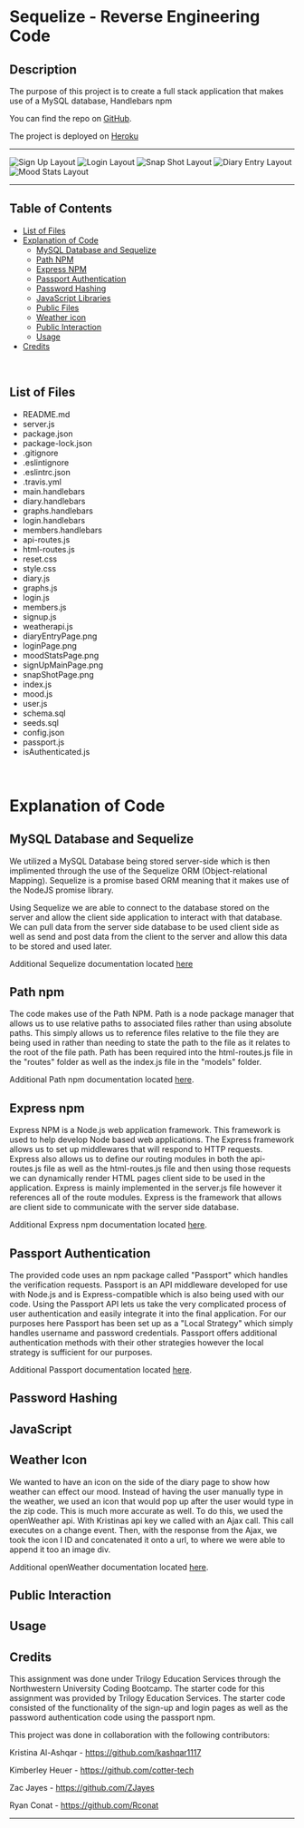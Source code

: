 # Sequelize - Reverse Engineering Code

## Description 

The purpose of this project is to create a full stack application that makes use of a MySQL database, Handlebars npm

You can find the repo on [GitHub](https://github.com/Rconat/Mood-Tracker-App-Project-2).

The project is deployed on [Heroku](https://calm-castle-04071.herokuapp.com/)

---

![Sign Up Layout](public/images/signUpMainPage.png)
![Login Layout](public/images/loginPage.png)
![Snap Shot Layout](public/images/snapShotPage.png)
![Diary Entry Layout](public/images/diaryEntryPage.png)
![Mood Stats Layout](public/images/moodStatsPage.png)

---

## Table of Contents

* [List of Files](#List-of-Files)
* [Explanation of Code](#Explanation-of-Code)
    * [MySQL Database and Sequelize](#MySQL-Database-and-Sequelize)
    * [Path NPM](#Path-NPM)
    * [Express NPM](#Express-NPM)
    * [Passport Authentication](#Passport-Authentication)
    * [Password Hashing](#Password-Hashing)
    * [JavaScript Libraries](#JavaScript-Libraries)
    * [Public Files](#Public-Files)
    * [Weather icon](#Weather-Icon)
    * [Public Interaction](#Public-Interation)
    * [Usage](#usage)
* [Credits](#credits)

<br>

## List of Files

<ul>
    <li>README.md</li>
    <li>server.js</li>
    <li>package.json</li>
    <li>package-lock.json</li>
    <li>.gitignore</li>
    <li>.eslintignore</li>
    <li>.eslintrc.json</li>
    <li>.travis.yml</li>
    <li>main.handlebars</li>
    <li>diary.handlebars</li>
    <li>graphs.handlebars</li>
    <li>login.handlebars</li>
    <li>members.handlebars</li>
    <li>api-routes.js</li>
    <li>html-routes.js</li>
    <li>reset.css</li>
    <li>style.css</li>
    <li>diary.js</li>
    <li>graphs.js</li>
    <li>login.js</li>
    <li>members.js</li>
    <li>signup.js</li>
    <li>weatherapi.js</li>
    <li>diaryEntryPage.png</li>
    <li>loginPage.png</li>
    <li>moodStatsPage.png</li>
    <li>signUpMainPage.png</li>
    <li>snapShotPage.png</li>
    <li>index.js</li>
    <li>mood.js</li>
    <li>user.js</li>
    <li>schema.sql</li>
    <li>seeds.sql</li>
    <li>config.json</li>
    <li>passport.js</li>
    <li>isAuthenticated.js</li>
</ul>

<br>

# Explanation of Code

## MySQL Database and Sequelize

We utilized a MySQL Database being stored server-side which is then implimented through the use of the Sequelize ORM (Object-relational Mapping). Sequelize is a promise based ORM meaning that it makes use of the NodeJS promise library. 

Using Sequelize we are able to connect to the database stored on the server and allow the client side application to interact with that database. We can pull data from the server side database to be used client side as well as send and post data from the client to the server and allow this data to be stored and used later. 

Additional Sequelize documentation located [here](https://sequelize.org/)

## Path npm

The code makes use of the Path NPM. Path is a node package manager that allows us to use relative paths to associated files rather than using absolute paths. This simply allows us to reference files relative to the file they are being used in rather than needing to state the path to the file as it relates to the root of the file path. Path has been required into the html-routes.js file in the "routes" folder as well as the index.js file in the "models" folder. 

Additional Path npm documentation located [here](https://nodejs.org/api/path.html).

## Express npm

Express NPM is a Node.js web application framework. This framework is used to help develop Node based web applications. The Express framework allows us to set up middlewares that will respond to HTTP requests. Express also allows us to define our routing modules in both the api-routes.js file as well as the html-routes.js file and then using those requests we can dynamically render HTML pages client side to be used in the application. Express is mainly implemented in the server.js file however it references all of the route modules. Express is the framework that allows are client side to communicate with the server side database. 

Additional Express npm documentation located [here](https://expressjs.com/).

## Passport Authentication

The provided code uses an npm package called "Passport" which handles the verification requests. Passport is an API middleware developed for use with Node.js and is Express-compatible which is also being used with our code. Using the Passport API lets us take the very complicated process of user authentication and easily integrate it into the final application. For our purposes here Passport has been set up as a "Local Strategy" which simply handles username and password credentials. Passport offers additional authentication methods with their other strategies however the local strategy is sufficient for our purposes. 

Additional Passport documentation located [here](http://www.passportjs.org/).

## Password Hashing

## JavaScript


## Weather Icon
We wanted to have an icon on the side of the diary page to show how weather can effect our mood. Instead of having the user manually type in the weather, we used an icon that would pop up after the user would type in the zip code. This is much more accurate as well. 
To do this, we used the openWeather api. With Kristinas api key we called with an Ajax call. This call executes on a change event. Then, with the response from the Ajax, we took the icon I ID and concatenated it onto a url, to where we were able to append it too an image div.

Additional openWeather documentation located [here](https://openweathermap.org/api).

## Public Interaction

## Usage 

## Credits

This assignment was done under Trilogy Education Services through the Northwestern University Coding Bootcamp. The starter code for this assignment was provided by Trilogy Education Services. The starter code consisted of the functionality of the sign-up and login pages as well as the password authentication code using the passport npm.

This project was done in collaboration with the following contributors:

Kristina Al-Ashqar - https://github.com/kashqar1117

Kimberley Heuer - https://github.com/cotter-tech

Zac Jayes - https://github.com/ZJayes

Ryan Conat - https://github.com/Rconat



---